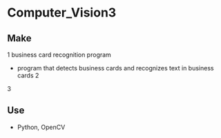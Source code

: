 # Computer_Vision3
## Make 
1 business card recognition program
- program that detects business cards and recognizes text in business cards
2 

3 


## Use 
- Python, OpenCV
